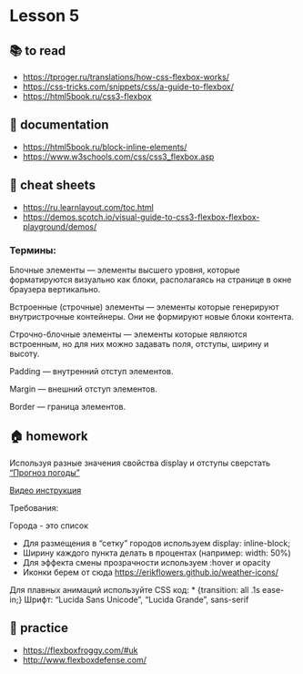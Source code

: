 
# Lesson 5

<!-- ## :computer: to do -->

## :books: to read
* https://tproger.ru/translations/how-css-flexbox-works/
* https://css-tricks.com/snippets/css/a-guide-to-flexbox/
* https://html5book.ru/css3-flexbox

## :notebook: documentation
* https://html5book.ru/block-inline-elements/
* https://www.w3schools.com/css/css3_flexbox.asp

## :pushpin: cheat sheets
* https://ru.learnlayout.com/toc.html
* https://demos.scotch.io/visual-guide-to-css3-flexbox-flexbox-playground/demos/

<!-- ## :octocat: advanced -->

### Термины:

Блочные элементы — элементы высшего уровня, которые форматируются визуально как блоки, располагаясь на странице в окне браузера вертикально.

Встроенные (строчные) элементы — элементы которые генерируют внутристрочные контейнеры. Они не формируют новые блоки контента.

Строчно-блочные элементы — элементы которые являются встроенным, но для них можно задавать поля, отступы, ширину и высоту.

Padding — внутренний отступ элементов.

Margin — внешний отступ элементов.

Border — граница элементов.

## :house: homework

Используя разные значения свойства display и отступы сверстать [“Прогноз погоды”](./hm.png)

[Видео инструкция](https://www.youtube.com/watch?v=g9O7boOJzq4 )

Требования:

Города - это список
* Для размещения в “сетку” городов используем display: inline-block;
* Ширину каждого пункта делать в процентах (например: width: 50%)
* Для эффекта смены прозрачности используем :hover и opacity
* Иконки берем от сюда https://erikflowers.github.io/weather-icons/ 

Для плавных анимаций используйте CSS код: * {transition: all .1s ease-in;}
Шрифт: “Lucida Sans Unicode”, “Lucida Grande”, sans-serif


## :muscle: practice
* https://flexboxfroggy.com/#uk
* http://www.flexboxdefense.com/

  
<!-- ## :nerd_face: in addition
